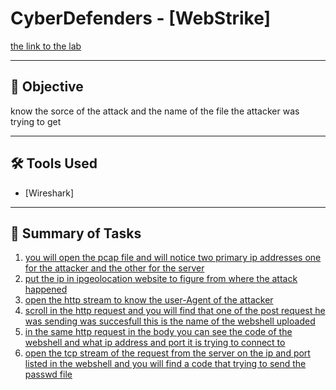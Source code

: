 # CyberDefenders - [WebStrike]
  
[the link to the lab](https://cyberdefenders.org/blueteam-ctf-challenges/webstrike/)

 
---

## 🧠 Objective

know the sorce of the attack and the name of the file the attacker was trying to get

---

## 🛠️ Tools Used

- [Wireshark]

---

## 📜 Summary of Tasks



1. [you will open the pcap file and will notice two primary ip addresses one for the attacker and the other for the server](images.img1.png)
2. [put the ip in ipgeolocation website to figure from where the attack happened](images.img2.png)
3. [open the http stream to know the user-Agent of the attacker](images.img3.png)
4. [scroll in the http request and you will find that one of the post request he was sending was succesfull this is the name of the webshell uploaded](images.img4.png)
5. [in the same http request in the body you can see the code of the webshell and what ip address and port it is trying to connect to](images.img5.png)
6. [open the tcp stream of the request from the server on the ip and port listed in the webshell and you will find a code that trying to send the passwd file](images.img6.png)
